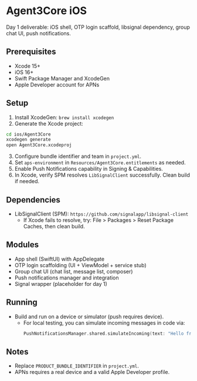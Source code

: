 # Agent3Core iOS

Day 1 deliverable: iOS shell, OTP login scaffold, libsignal dependency, group chat UI, push notifications.

## Prerequisites
- Xcode 15+
- iOS 16+
- Swift Package Manager and XcodeGen
- Apple Developer account for APNs

## Setup
1. Install XcodeGen: `brew install xcodegen`
2. Generate the Xcode project:
```bash
cd ios/Agent3Core
xcodegen generate
open Agent3Core.xcodeproj
```
3. Configure bundle identifier and team in `project.yml`.
4. Set `aps-environment` in `Resources/Agent3Core.entitlements` as needed.
5. Enable Push Notifications capability in Signing & Capabilities.
6. In Xcode, verify SPM resolves `LibSignalClient` successfully. Clean build if needed.

## Dependencies
- LibSignalClient (SPM): `https://github.com/signalapp/libsignal-client`
  - If Xcode fails to resolve, try: File > Packages > Reset Package Caches, then clean build.

## Modules
- App shell (SwiftUI) with AppDelegate
- OTP login scaffolding (UI + ViewModel + service stub)
- Group chat UI (chat list, message list, composer)
- Push notifications manager and integration
- Signal wrapper (placeholder for day 1)

## Running
- Build and run on a device or simulator (push requires device).
  - For local testing, you can simulate incoming messages in code via:
    ```swift
    PushNotificationsManager.shared.simulateIncoming(text: "Hello from APNs")
    ```

## Notes
- Replace `PRODUCT_BUNDLE_IDENTIFIER` in `project.yml`.
 - APNs requires a real device and a valid Apple Developer profile.